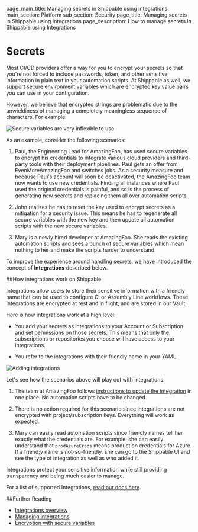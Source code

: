 page_main_title: Managing secrets in Shippable using Integrations
main_section: Platform
sub_section: Security
page_title: Managing secrets in Shippable using Integrations
page_description: How to manage secrets in Shippable using Integrations

# Secrets

Most CI/CD providers offer a way for you to encrypt your secrets so that you're not forced to include passwords, token, and other sensitive information in plain text in your automation scripts. At Shippable as well, we support [secure environment variables](/platform/tutorial/security/encrypt-vars) which are encrypted key:value pairs you can use in your configuration.

However, we believe that encrypted strings are problematic due to the unwieldiness of managing a completely meaningless sequence of characters. For example:

<img src="/images/platform/security/ugly-secure-var.png" alt="Secure variables are very inflexible to use">

As an example, consider the following scenarios:

1. Paul, the Engineering Lead for AmazingFoo, has used secure variables to encrypt his credentials to integrate various cloud providers and third-party tools with their deployment pipelines. Paul gets an offer from EvenMoreAmazingFoo and switches jobs. As a security measure and because Paul's account will soon be deactivated, the AmazingFoo team now wants to use new credentials. Finding all instances where Paul used the original credentials is painful, and so is the process of generating new secrets and replacing them all over automation scripts.

2. John realizes he has to reset the key used to encrypt secrets as a mitigation for a security issue. This means he has to regenerate all secure variables with the new key and then update all automation scripts with the new secure variables.

3. Mary is a newly hired developer at AmazingFoo. She reads the existing automation scripts and sees a bunch of secure variables which mean nothing to her and make the scripts harder to understand.

To improve the experience around handling secrets, we have introduced the concept of **Integrations** described below.

##How integrations work on Shippable

Integrations allow users to store their sensitive information with a friendly name that can be used to configure CI or Assembly Line workflows. These Integrations are encrypted at rest and in flight, and are stored in our Vault.

Here is how integrations work at a high level:

- You add your secrets as integrations to your Account or Subscription and set permissions on those secrets. This means that only the subscriptions or repositories you choose will have access to your integrations.

- You refer to the integrations with their friendly name in your YAML.

<img src="/images/platform/security/adding-integrations.png" alt="Adding integrations">

Let's see how the scenarios above will play out with integrations:

1. The team at AmazingFoo follows [instructions to update the integration](/platform/tutorial/integration/subscription-integrations/#update-sub-integrations) in one place. No automation scripts have to be changed.

2. There is no action required for this scenario since integrations are not encrypted with project/subscription keys. Everything will work as expected.

3. Mary can easily read automation scripts since friendly names tell her exactly what the credentials are. For example, she can easily understand that `prodAzureCreds` means production credentials for Azure. If a friend;y name is not-so-friendly, she can go to the Shippable UI and see the type of integration as well as who added it.

Integrations protect your sensitive information while still providing transparency and being much easier to manage.

For a list of supported Integrations, [read our docs here](/platform/integration/overview).

##Further Reading

- [Integrations overview](/platform/integration/overview)
- [Managing integrations](/platform/tutorial/integration/subscription-integrations)
- [Encryption with secure variables](/platform/tutorial/security/encrypt-vars)
